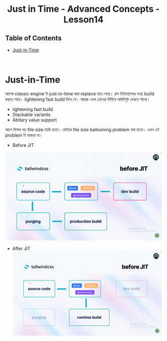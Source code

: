 <br />
 <p align="center">
    <h1 align="center">  Just in Time - Advanced Concepts - Lesson14</h1>
</p>

<!-- TABLE OF CONTENTS -->

## Table of Contents

- [Just-in-Time](#just-in-time)

<br>

# Just-in-Time

আগের classic engine টা just-in-time দ্বারা replace হয়ে গেছে।
রান টাইমে(সময় মত) build করতে পারে। lightening fast build দিবে সে। আমরা এখন চোখের নিমিষে আউটপুট দেখতে পাবো।

- lightening fast build
- Stackable variants
- Abitary value support

আগে বিশাল বড় file size তৈরি হতো। যেটাকে file size ballooning problem বলা হতো। এখন এই problem টা থাকবে না।

- Before JIT

![Before JIT](./images/before-jit.png)

- After JIT
  ![After JIT](./images/after-jit.png)

<br>
